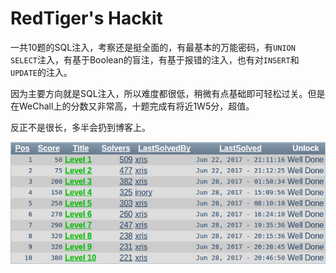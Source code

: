# RedTiger's Hackit

一共10题的SQL注入，考察还是挺全面的，有最基本的万能密码，有`UNION SELECT`注入，有基于Boolean的盲注，有基于报错的注入，也有对`INSERT`和`UPDATE`的注入。

因为主要方向就是SQL注入，所以难度都很低，稍微有点基础即可轻松过关。但是在WeChall上的分数又非常高，十题完成有将近1W5分，超值。

反正不是很长，多半会扔到博客上。

![](./AK.png)
